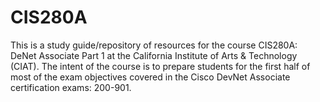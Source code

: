 # CIS280A
This is a study guide/repository of resources for the course CIS280A: DeNet Associate Part 1 at the California Institute of Arts &amp; Technology (CIAT).  The intent of the course is to prepare students for the first half of most of the exam objectives covered in the Cisco DevNet Associate certification exams: 200-901.  
